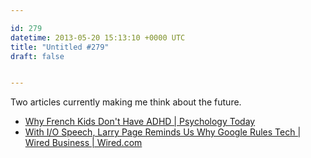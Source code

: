 ```yaml
---

id: 279
datetime: 2013-05-20 15:13:10 +0000 UTC
title: "Untitled #279"
draft: false


---
```


Two articles currently making me think about the future. 

 
 * [Why French Kids Don't Have ADHD | Psychology Today](http://www.psychologytoday.com/blog/suffer-the-children/201203/why-french-kids-dont-have-adhd)
 * [With I/O Speech, Larry Page Reminds Us Why Google Rules Tech | Wired Business | Wired.com](http://www.wired.com/business/2013/05/larry-page-and-google-rule-tech/?cid=8024174)


